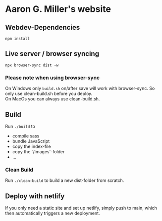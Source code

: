 # Aaron G. Miller's website


## Webdev-Dependencies
`npm install`
 
## Live server / browser syncing
`npx browser-sync dist -w`

### Please note when using browser-sync
On Windows only `build.sh` on/after save will work with browser-sync. So only use clean-build.sh before you deploy.  
On MacOs you can always use clean-build.sh.



## Build
Run `./build` to
* compile sass
* bundle JavaScript
* copy the index-file
* copy the `/images'-folder
* ...


### Clean Build
Run `./clean-build` to build a new dist-folder from scratch.


## Deploy with netlify
If you only need a static site and set up netlify, simply push to main, which then automatically triggers a new deployment.

